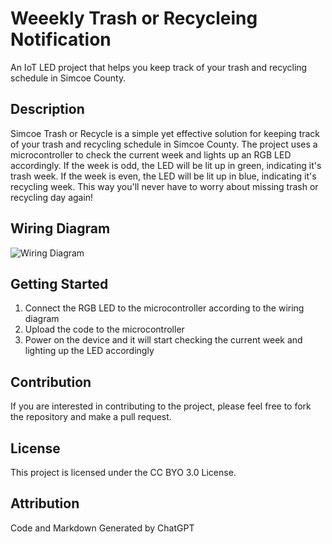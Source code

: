 # Weeekly Trash or Recycleing Notification

An IoT LED project that helps you keep track of your trash and recycling schedule in Simcoe County.

## Description

Simcoe Trash or Recycle is a simple yet effective solution for keeping track of your trash and recycling schedule in Simcoe County. The project uses a microcontroller to check the current week and lights up an RGB LED accordingly. If the week is odd, the LED will be lit up in green, indicating it's trash week. If the week is even, the LED will be lit up in blue, indicating it's recycling week. This way you'll never have to worry about missing trash or recycling day again!


## Wiring Diagram

![Wiring Diagram](https://via.placeholder.com/600x400.png?text=Wiring+Diagram)

## Getting Started

1. Connect the RGB LED to the microcontroller according to the wiring diagram
2. Upload the code to the microcontroller
3. Power on the device and it will start checking the current week and lighting up the LED accordingly

## Contribution

If you are interested in contributing to the project, please feel free to fork the repository and make a pull request.

## License

This project is licensed under the CC BYO 3.0 License.

## Attribution

Code and Markdown Generated by ChatGPT
